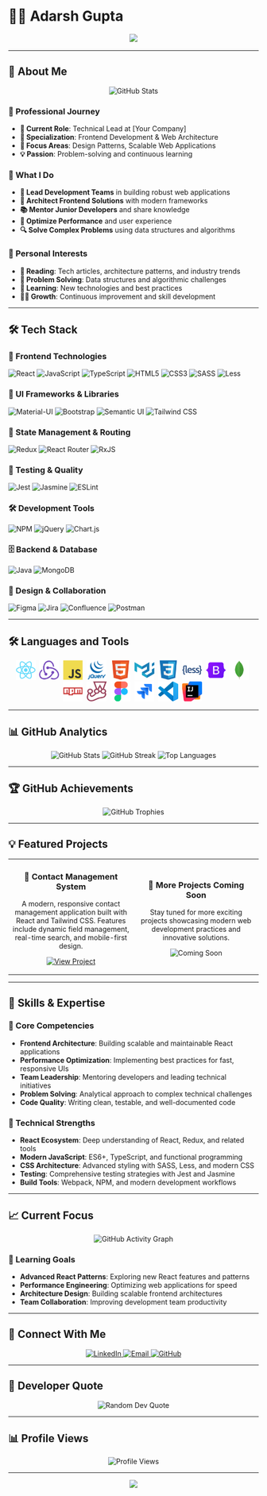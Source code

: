 # 👨‍💻 Adarsh Gupta

<div align="center">
  <img src="https://readme-typing-svg.vercel.app/?lines=Technical+Lead;Frontend+Developer;Problem+Solver;Tech+Enthusiast&center=true&width=500&height=50&color=f75c7e&vCenter=true&size=25">
</div>

---

## 🚀 About Me

<div align="center">
  <img src="https://github-readme-stats.vercel.app/api?username=Adarsh0007&theme=radical&hide_border=false&include_all_commits=true&count_private=true" alt="GitHub Stats" />
</div>

### 🎯 Professional Journey
- **🏢 Current Role**: Technical Lead at [Your Company]
- **🎨 Specialization**: Frontend Development & Web Architecture
- **🌱 Focus Areas**: Design Patterns, Scalable Web Applications
- **💡 Passion**: Problem-solving and continuous learning

### 🎯 What I Do
- **🔧 Lead Development Teams** in building robust web applications
- **🎨 Architect Frontend Solutions** with modern frameworks
- **📚 Mentor Junior Developers** and share knowledge
- **🚀 Optimize Performance** and user experience
- **🔍 Solve Complex Problems** using data structures and algorithms

### 🌟 Personal Interests
- **📖 Reading**: Tech articles, architecture patterns, and industry trends
- **🧩 Problem Solving**: Data structures and algorithmic challenges
- **🎯 Learning**: New technologies and best practices
- **🏃‍♂️ Growth**: Continuous improvement and skill development

---

## 🛠️ Tech Stack

### 🎨 Frontend Technologies
![React](https://img.shields.io/badge/React-20232A?style=for-the-badge&logo=react&logoColor=61DAFB)
![JavaScript](https://img.shields.io/badge/JavaScript-F7DF1E?style=for-the-badge&logo=javascript&logoColor=black)
![TypeScript](https://img.shields.io/badge/TypeScript-007ACC?style=for-the-badge&logo=typescript&logoColor=white)
![HTML5](https://img.shields.io/badge/HTML5-E34F26?style=for-the-badge&logo=html5&logoColor=white)
![CSS3](https://img.shields.io/badge/CSS3-1572B6?style=for-the-badge&logo=css3&logoColor=white)
![SASS](https://img.shields.io/badge/Sass-CC6699?style=for-the-badge&logo=sass&logoColor=white)
![Less](https://img.shields.io/badge/Less-2B4C80?style=for-the-badge&logo=less&logoColor=white)

### 🎯 UI Frameworks & Libraries
![Material-UI](https://img.shields.io/badge/Material--UI-0081CB?style=for-the-badge&logo=material-ui&logoColor=white)
![Bootstrap](https://img.shields.io/badge/Bootstrap-563D7C?style=for-the-badge&logo=bootstrap&logoColor=white)
![Semantic UI](https://img.shields.io/badge/Semantic%20UI-35BDB2?style=for-the-badge&logo=semantic-ui-react&logoColor=white)
![Tailwind CSS](https://img.shields.io/badge/Tailwind_CSS-38B2AC?style=for-the-badge&logo=tailwind-css&logoColor=white)

### 🔄 State Management & Routing
![Redux](https://img.shields.io/badge/Redux-593D88?style=for-the-badge&logo=redux&logoColor=white)
![React Router](https://img.shields.io/badge/React_Router-CA4245?style=for-the-badge&logo=react-router&logoColor=white)
![RxJS](https://img.shields.io/badge/RxJS-B7178C?style=for-the-badge&logo=reactivex&logoColor=white)

### 🧪 Testing & Quality
![Jest](https://img.shields.io/badge/Jest-C21325?style=for-the-badge&logo=jest&logoColor=white)
![Jasmine](https://img.shields.io/badge/Jasmine-8A4182?style=for-the-badge&logo=jasmine&logoColor=white)
![ESLint](https://img.shields.io/badge/ESLint-4B3263?style=for-the-badge&logo=eslint&logoColor=white)

### 🛠️ Development Tools
![NPM](https://img.shields.io/badge/npm-CB3837?style=for-the-badge&logo=npm&logoColor=white)
![jQuery](https://img.shields.io/badge/jQuery-0769AD?style=for-the-badge&logo=jquery&logoColor=white)
![Chart.js](https://img.shields.io/badge/Chart.js-FF6384?style=for-the-badge&logo=chart.js&logoColor=white)

### 🗄️ Backend & Database
![Java](https://img.shields.io/badge/Java-ED8B00?style=for-the-badge&logo=java&logoColor=white)
![MongoDB](https://img.shields.io/badge/MongoDB-4EA94B?style=for-the-badge&logo=mongodb&logoColor=white)

### 🎨 Design & Collaboration
![Figma](https://img.shields.io/badge/Figma-F24E1E?style=for-the-badge&logo=figma&logoColor=white)
![Jira](https://img.shields.io/badge/Jira-0052CC?style=for-the-badge&logo=jira&logoColor=white)
![Confluence](https://img.shields.io/badge/Confluence-172B4F?style=for-the-badge&logo=confluence&logoColor=white)
![Postman](https://img.shields.io/badge/Postman-FF6C37?style=for-the-badge&logo=postman&logoColor=white)

---

## 🛠️ Languages and Tools

<div align="center">
  <img src="https://github.com/devicons/devicon/blob/master/icons/react/react-original.svg" title="React" alt="React" width="40" height="40"/>&nbsp;
  <img src="https://github.com/devicons/devicon/blob/master/icons/redux/redux-original.svg" title="Redux" alt="Redux" width="40" height="40"/>&nbsp;
  <img src="https://github.com/devicons/devicon/blob/master/icons/javascript/javascript-original.svg" title="Javascript" alt="Javascript" width="40" height="40"/>&nbsp;
  <img src="https://github.com/devicons/devicon/blob/master/icons/jquery/jquery-plain-wordmark.svg" title="jquery" alt="jquery" width="40" height="40"/>&nbsp;
  <img src="https://github.com/devicons/devicon/blob/master/icons/html5/html5-original.svg" title="html5" alt="html5" width="40" height="40"/>&nbsp;
  <img src="https://github.com/devicons/devicon/blob/master/icons/materialui/materialui-original.svg" title="materialui" alt="materialui" width="40" height="40"/>&nbsp;
  <img src="https://github.com/devicons/devicon/blob/master/icons/css3/css3-original.svg" title="css3" alt="css3" width="40" height="40"/>&nbsp;
  <img src="https://github.com/devicons/devicon/blob/master/icons/less/less-plain-wordmark.svg" title="less" alt="less" width="40" height="40"/>&nbsp;
  <img src="https://github.com/devicons/devicon/blob/master/icons/bootstrap/bootstrap-original.svg" title="bootsrap" alt="bootsrap" width="40" height="40"/>&nbsp;
  <img src="https://github.com/devicons/devicon/blob/master/icons/mongodb/mongodb-original.svg" title="mongodb" alt="mongodb" width="40" height="40"/>&nbsp;
  <img src="https://github.com/devicons/devicon/blob/master/icons/npm/npm-original-wordmark.svg" title="npm" alt="npm" width="40" height="40"/>&nbsp;
  <img src="https://github.com/devicons/devicon/blob/master/icons/jest/jest-plain.svg" title="jest" alt="jest" width="40" height="40"/>&nbsp;
  <img src="https://github.com/devicons/devicon/blob/master/icons/figma/figma-original.svg" title="figma" alt="figma" width="40" height="40"/>&nbsp;
  <img src="https://github.com/devicons/devicon/blob/master/icons/jira/jira-original.svg" title="jira" alt="jira" width="40" height="40"/>&nbsp;
  <img src="https://github.com/devicons/devicon/blob/master/icons/vscode/vscode-original.svg" title="vscode" alt="vscode" width="40" height="40"/>&nbsp;
  <img src="https://github.com/devicons/devicon/blob/master/icons/intellij/intellij-original.svg" title="intellij" alt="intellij" width="40" height="40"/>&nbsp;
</div>

---

## 📊 GitHub Analytics

<div align="center">
  <img src="https://github-readme-stats.vercel.app/api?username=Adarsh0007&theme=radical&hide_border=false&include_all_commits=true&count_private=true" alt="GitHub Stats" />
  <img src="https://github-readme-streak-stats.herokuapp.com/?user=Adarsh0007&theme=radical&hide_border=false" alt="GitHub Streak" />
  <img src="https://github-readme-stats.vercel.app/api/top-langs/?username=Adarsh0007&theme=radical&hide_border=false&include_all_commits=true&count_private=true&layout=compact" alt="Top Languages" />
</div>

---

## 🏆 GitHub Achievements

<div align="center">
  <img src="https://github-profile-trophy.vercel.app/?username=Adarsh0007&theme=radical&no-frame=false&no-bg=false&margin-w=4" alt="GitHub Trophies" />
</div>

---

## 💡 Featured Projects

<div align="center">
  <table>
    <tr>
      <td width="50%">
        <h3 align="center">🎯 Contact Management System</h3>
        <p align="center">
          A modern, responsive contact management application built with React and Tailwind CSS. Features include dynamic field management, real-time search, and mobile-first design.
        </p>
        <p align="center">
          <a href="https://github.com/Adarsh0007/ghl-assignement" target="_blank">
            <img src="https://img.shields.io/badge/View%20Project-000000?style=for-the-badge&logo=github&logoColor=white" alt="View Project">
          </a>
        </p>
      </td>
      <td width="50%">
        <h3 align="center">🚀 More Projects Coming Soon</h3>
        <p align="center">
          Stay tuned for more exciting projects showcasing modern web development practices and innovative solutions.
        </p>
        <p align="center">
          <img src="https://img.shields.io/badge/Coming%20Soon-FF6B6B?style=for-the-badge&logo=github&logoColor=white" alt="Coming Soon">
        </p>
      </td>
    </tr>
  </table>
</div>

---

## 🌟 Skills & Expertise

### 🎯 Core Competencies
- **Frontend Architecture**: Building scalable and maintainable React applications
- **Performance Optimization**: Implementing best practices for fast, responsive UIs
- **Team Leadership**: Mentoring developers and leading technical initiatives
- **Problem Solving**: Analytical approach to complex technical challenges
- **Code Quality**: Writing clean, testable, and well-documented code

### 🚀 Technical Strengths
- **React Ecosystem**: Deep understanding of React, Redux, and related tools
- **Modern JavaScript**: ES6+, TypeScript, and functional programming
- **CSS Architecture**: Advanced styling with SASS, Less, and modern CSS
- **Testing**: Comprehensive testing strategies with Jest and Jasmine
- **Build Tools**: Webpack, NPM, and modern development workflows

---

## 📈 Current Focus

<div align="center">
  <img src="https://github-readme-activity-graph.vercel.app/graph?username=Adarsh0007&theme=radical&hide_border=true" alt="GitHub Activity Graph" />
</div>

### 🎯 Learning Goals
- **Advanced React Patterns**: Exploring new React features and patterns
- **Performance Engineering**: Optimizing web applications for speed
- **Architecture Design**: Building scalable frontend architectures
- **Team Collaboration**: Improving development team productivity

---

## 🤝 Connect With Me

<div align="center">
  <a href="https://linkedin.com/in/adarsh-gupta-222596b9/" target="_blank">
    <img src="https://img.shields.io/badge/LinkedIn-0077B5?style=for-the-badge&logo=linkedin&logoColor=white" alt="LinkedIn">
  </a>
  <a href="mailto:your.email@example.com" target="_blank">
    <img src="https://img.shields.io/badge/Email-D14836?style=for-the-badge&logo=gmail&logoColor=white" alt="Email">
  </a>
  <a href="https://github.com/Adarsh0007" target="_blank">
    <img src="https://img.shields.io/badge/GitHub-100000?style=for-the-badge&logo=github&logoColor=white" alt="GitHub">
  </a>
</div>

---

## 💭 Developer Quote

<div align="center">
  <img src="https://quotes-github-readme.vercel.app/api?type=horizontal&theme=radical" alt="Random Dev Quote" />
</div>

---

## 📊 Profile Views

<div align="center">
  <img src="https://visitcount.itsvg.in/api?id=Adarsh0007&icon=0&color=12" alt="Profile Views" />
</div>

---

<div align="center">
  <img src="https://readme-typing-svg.vercel.app/?lines=Thanks+for+visiting!;Let's+connect+and+build+amazing+things+together!&center=true&width=500&height=50&color=f75c7e&vCenter=true&size=25">
</div>
